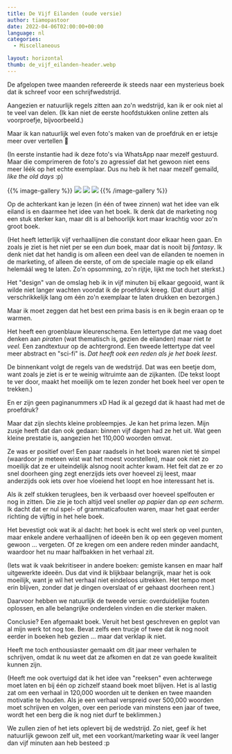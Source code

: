 ```yaml
---
title: De Vijf Eilanden (oude versie)
author: tiamopastoor
date: 2022-04-06T02:00:00+00:00
language: nl
categories:
  - Miscellaneous

layout: horizontal
thumb: de_vijf_eilanden-header.webp
---
```


De afgelopen twee maanden refereerde ik steeds naar een mysterieus boek dat ik schreef voor een schrijfwedstrijd.

Aangezien er natuurlijk regels zitten aan zo'n wedstrijd, kan ik er ook niet al te veel van delen. (Ik kan niet de eerste hoofdstukken online zetten als voorproefje, bijvoorbeeld.) 

Maar ik kan natuurlijk wel even foto's maken van de proefdruk en er ietsje meer over vertellen 🙂

(In eerste instantie had ik deze foto's via WhatsApp naar mezelf gestuurd. Maar die comprimeren de foto's zo agressief dat het gewoon niet eens meer léék op het echte exemplaar. Dus nu heb ik het naar mezelf gemaild, _like the old days_ :p)

{{% image-gallery %}}
![](/uploads/2022/04/IMG_20220404_114835_970.jpg)
![](/uploads/2022/04/IMG_20220404_114844_084.jpg)
![](/uploads/2022/04/IMG_20220404_114934_419.jpg)
{{% /image-gallery %}}

Op de achterkant kan je lezen (in één of twee zinnen) wat het idee van elk eiland is en daarmee het idee van het boek. Ik denk dat de marketing nog een stuk sterker kan, maar dit is al behoorlijk kort maar krachtig voor zo'n groot boek. 

(Het heeft letterlijk vijf verhaallijnen die constant door elkaar heen gaan. En zoals je ziet is het niet per se een _dun_ boek, maar dat is nooit bij _fantasy_. Ik denk niet dat het handig is om alleen een deel van de eilanden te noemen in de marketing, of alleen de eerste, of om de speciale magie op elk eiland helemáál weg te laten. Zo'n opsomming, zo'n rijtje, lijkt me toch het sterkst.) 

Het "design" van de omslag heb ik in vijf minuten bij elkaar gegooid, want ik wilde niet langer wachten voordat ik de proefdruk kreeg. (Dat duurt altijd verschrikkelijk lang om één zo'n exemplaar te laten drukken en bezorgen.) 

Maar ik moet zeggen dat het best een prima basis is en ik begin eraan op te warmen.

Het heeft een groenblauw kleurenschema. Een lettertype dat me vaag doet denken aan _piraten_ (wat thematisch is, gezien de eilanden) maar niet _te veel._ Een zandtextuur op de achtergrond. Een tweede lettertype dat veel meer abstract en "sci-fi" is. _Dat heeft ook een reden als je het boek leest_.

De binnenkant volgt de regels van de wedstrijd. Dat was een beetje dom, want zoals je ziet is er te weinig witruimte aan de zijkanten. (De tekst loopt te ver door, maakt het moeilijk om te lezen zonder het boek heel ver open te trekken.) 

En er zijn geen paginanummers xD Had ik al gezegd dat ik haast had met de proefdruk?

Maar dat zijn slechts kleine probleempjes. Je kan het prima lezen. Mijn zusje heeft dat dan ook gedaan: binnen vijf dagen had ze het uit. Wat geen kleine prestatie is, aangezien het 110,000 woorden omvat.

Ze was er positief over! Een paar raadsels in het boek waren niet té simpel (waardoor je meteen wist wat het moest voorstellen), maar ook niet zo moeilijk dat ze er uiteindelijk alsnog nooit achter kwam. Het feit dat ze er zo snel doorheen ging zegt enerzijds iets over hoeveel zij leest, maar anderzijds ook iets over hoe vloeiend het loopt en hoe interessant het is.

Als ik zelf stukken teruglees, ben ik verbaasd over hoeveel spelfouten er nog in zitten. Die zie je toch altijd veel sneller _op papier_ dan _op een scherm_. Ik dacht dat er nul spel- of grammaticafouten waren, maar het gaat eerder richting de vijftig in het hele boek.

Het bevestigt ook wat ik al dacht: het boek is echt wel sterk op veel punten, maar enkele andere verhaallijnen of ideeën ben ik op een gegeven moment gewoon ... vergeten. Of ze kregen om een andere reden minder aandacht, waardoor het nu maar halfbakken in het verhaal zit. 

(Iets wat ik vaak bekritiseer in andere boeken: gemiste kansen en maar half uitgewerkte ideeën. Dus dat vind ik blijkbaar belangrijk, maar het is ook moeilijk, want je wil het verhaal niet eindeloos uitrekken. Het tempo moet erin blijven, zonder dat je dingen overslaat of er gehaast doorheen rent.)

Daarvoor hebben we natuurlijk de tweede versie: overduidelijke fouten oplossen, en alle belangrijke onderdelen vinden en die sterker maken.

Conclusie? Een afgemaakt boek. Veruit het best geschreven en geplot van al mijn werk tot nog toe. Bevat zelfs een trucje of twee dat ik nog nooit eerder in boeken heb gezien ... maar dat verklap ik niet.

Heeft me toch enthousiaster gemaakt om dit jaar meer verhalen te schrijven, omdat ik nu weet dat ze afkomen en dat ze van goede kwaliteit kunnen zijn. 

(Heeft me ook overtuigd dat ik het idee van "reeksen" even achterwege moet laten en bij één op zichzelf staand boek moet blijven. Het is al lastig zat om een verhaal in 120,000 woorden uit te denken en twee maanden motivatie te houden. Als je een verhaal verspreid over 500,000 woorden moet schrijven en volgen, over een periode van minstens een jaar of twee, wordt het een berg die ik nog niet durf te beklimmen.)

We zullen zien of het iets oplevert bij de wedstrijd. Zo niet, geef ik het natuurlijk gewoon zelf uit, met een voorkant/marketing waar ik veel langer dan vijf minuten aan heb besteed :p